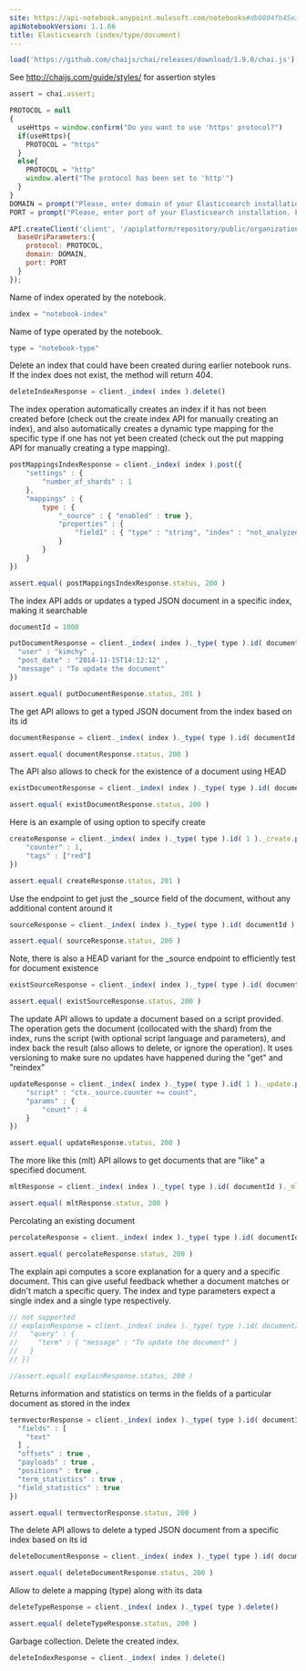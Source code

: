 ```yaml
---
site: https://api-notebook.anypoint.mulesoft.com/notebooks#db0804fb45e3090f33b7
apiNotebookVersion: 1.1.66
title: Elasticsearch (index/type/document) 
---
```


```javascript
load('https://github.com/chaijs/chai/releases/download/1.9.0/chai.js')
```

See http://chaijs.com/guide/styles/ for assertion styles



```javascript
assert = chai.assert;
```

```javascript
PROTOCOL = null
{
  useHttps = window.confirm("Do you want to use 'https' protocol?")
  if(useHttps){
    PROTOCOL = "https"
  }
  else{
    PROTOCOL = "http"
    window.alert("The protocol has been set to 'http'")
  }
}
DOMAIN = prompt("Please, enter domain of your Elasticsearch installation. For example, for 'http://192.168.0.1:9200' enter '192.168.0.1'")
PORT = prompt("Please, enter port of your Elasticsearch installation. For example, for 'http://192.168.0.1:9200' enter '9200'")
```

```javascript
API.createClient('client', '/apiplatform/repository/public/organizations/30/apis/7941/versions/8099/definition',{
  baseUriParameters:{
    protocol: PROTOCOL,
    domain: DOMAIN,
    port: PORT
  }
});
```

Name of index operated by the notebook.

```javascript
index = "notebook-index"
```

Name of type operated by the notebook.

```javascript
type = "notebook-type"
```

Delete an index that could have been created during earlier notebook runs. If the index does not exist, the method will return 404.

```javascript
deleteIndexResponse = client._index( index ).delete()
```

The index operation automatically creates an index if it has not been created before (check out the create index API for manually creating an index), and also automatically creates a dynamic type mapping for the specific type if one has not yet been created (check out the put mapping API for manually creating a type mapping).

```javascript
postMappingsIndexResponse = client._index( index ).post({
    "settings" : {
        "number_of_shards" : 1
    },
    "mappings" : {
        type : {
            "_source" : { "enabled" : true },
            "properties" : {
                "field1" : { "type" : "string", "index" : "not_analyzed" }
            }
        }
    }
})
```

```javascript
assert.equal( postMappingsIndexResponse.status, 200 )
```

The index API adds or updates a typed JSON document in a specific index, making it searchable


```javascript
documentId = 1000
```

```javascript
putDocumentResponse = client._index( index )._type( type ).id( documentId ).put({
  "user" : "kimchy" ,
  "post_date" : "2014-11-15T14:12:12" ,
  "message" : "To update the document"
})
```

```javascript
assert.equal( putDocumentResponse.status, 201 )
```

The get API allows to get a typed JSON document from the index based on its id

```javascript
documentResponse = client._index( index )._type( type ).id( documentId ).get()
```

```javascript
assert.equal( documentResponse.status, 200 )
```

The API also allows to check for the existence of a document using HEAD

```javascript
existDocumentResponse = client._index( index )._type( type ).id( documentId ).head()
```

```javascript
assert.equal( existDocumentResponse.status, 200 )
```

Here is an example of using option to specify create

```javascript
createResponse = client._index( index )._type( type ).id( 1 )._create.put({
    "counter" : 1,
    "tags" : ["red"]
})
```

```javascript
assert.equal( createResponse.status, 201 )
```

Use the endpoint to get just the _source field of the document, without any additional content around it

```javascript
sourceResponse = client._index( index )._type( type ).id( documentId )._source.get()
```

```javascript
assert.equal( sourceResponse.status, 200 )
```

Note, there is also a HEAD variant for the _source endpoint to efficiently test for document existence

```javascript
existSourceResponse = client._index( index )._type( type ).id( documentId )._source.head()
```

```javascript
assert.equal( existSourceResponse.status, 200 )
```

The update API allows to update a document based on a script provided. The operation gets the document (collocated with the shard) from the index, runs the script (with optional script language and parameters), and index back the result (also allows to delete, or ignore the operation). It uses versioning to make sure no updates have happened during the "get" and "reindex"

```javascript
updateResponse = client._index( index )._type( type ).id( 1 )._update.post({
    "script" : "ctx._source.counter += count",
    "params" : {
        "count" : 4
    }
})
```

```javascript
assert.equal( updateResponse.status, 200 )
```

The more like this (mlt) API allows to get documents that are "like" a specified document.

```javascript
mltResponse = client._index( index )._type( type ).id( documentId )._mlt.get()
```

```javascript
assert.equal( mltResponse.status, 200 )
```

Percolating an existing document

```javascript
percolateResponse = client._index( index )._type( type ).id( documentId )._percolate.get()
```

```javascript
assert.equal( percolateResponse.status, 200 )
```

The explain api computes a score explanation for a query and a specific document. This can give useful feedback whether a document matches or didn't match a specific query.
The index and type parameters expect a single index and a single type respectively.

```javascript
// not supported
// explainResponse = client._index( index )._type( type ).id( documentId )._explain.get({
//   "query" : {
//     "term" : { "message" : "To update the document" }
//   }
// })
```

```javascript
//assert.equal( explainResponse.status, 200 )
```

Returns information and statistics on terms in the fields of a particular document as stored in the index

```javascript
termvectorResponse = client._index( index )._type( type ).id( documentId )._termvector.get({
  "fields" : [
    "text"
  ] ,
  "offsets" : true ,
  "payloads" : true ,
  "positions" : true ,
  "term_statistics" : true ,
  "field_statistics" : true
})
```

```javascript
assert.equal( termvectorResponse.status, 200 )
```

The delete API allows to delete a typed JSON document from a specific index based on its id

```javascript
deleteDocumentResponse = client._index( index )._type( type ).id( documentId ).delete()
```

```javascript
assert.equal( deleteDocumentResponse.status, 200 )
```

Allow to delete a mapping (type) along with its data

```javascript
deleteTypeResponse = client._index( index )._type( type ).delete()
```

```javascript
assert.equal( deleteTypeResponse.status, 200 )
```

Garbage collection. Delete the created index.

```javascript
deleteIndexResponse = client._index( index ).delete()
```